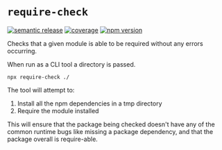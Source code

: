 # `require-check`

[![semantic
release](https://github.com/reggi/node-require-check/workflows/semantic%20release/badge.svg)](https://github.com/reggi/node-require-check/actions?query=workflow%3A%22semantic+release%22)
[![coverage](https://github.com/reggi/node-require-check/workflows/coverage/badge.svg)](https://reggi.github.io/node-require-check/)
[![npm version](https://badge.fury.io/js/require-check.svg)](https://www.npmjs.com/package/require-check)

Checks that a given module is able to be required without any errors occurring.

When run as a CLI tool a directory is passed.

`npx require-check ./`

The tool will attempt to:

1. Install all the npm dependencies in a tmp directory
2. Require the module installed

This will ensure that the package being checked doesn't have any of the common
runtime bugs like missing a package dependency, and that the package overall is require-able.
